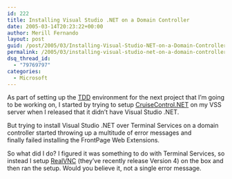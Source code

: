 ```yaml
---
id: 222
title: Installing Visual Studio .NET on a Domain Controller
date: 2005-03-14T20:23:22+00:00
author: Merill Fernando
layout: post
guid: /post/2005/03/Installing-Visual-Studio-NET-on-a-Domain-Controller.aspx
permalink: /2005/03/installing-visual-studio-net-on-a-domain-controller/
dsq_thread_id:
  - "79769797"
categories:
  - Microsoft
---
```

<p>As part of setting up the <a href="http://www.testdriven.com/">TDD</a> environment for the next project that I&rsquo;m going to be working on, I started by trying to setup <a href="http://cruisecontrol.sourceforge.net/">CruiseControl.NET</a> on my VSS server when I released that it didn&rsquo;t have Visual Studio .NET. </p>
<p>But trying to install Visual Studio .NET over Terminal Services on a domain controller&nbsp;started throwing up a multitude of error messages and finally&nbsp;failed installing the FrontPage Web Extensions. </p>
<p>So what did I do? I figured it was something to do with Terminal Services, so instead I setup <a href="http://www.realvnc.com/">RealVNC</a> (they&rsquo;ve recently release Version 4) on the box and then ran the setup. Would you believe it, not a single error message.</p>